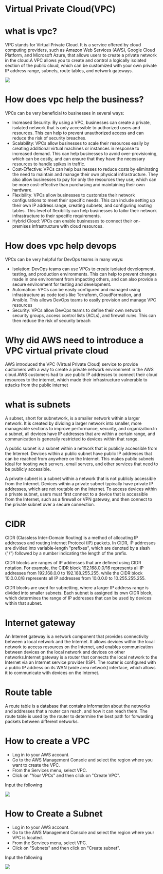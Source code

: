 # Virtual Private Cloud(VPC)

# what is vpc?
VPC stands for Virtual Private Cloud. It is a service offered by cloud computing providers, such as Amazon Web Services (AWS), Google Cloud Platform, and Microsoft Azure, that allows users to create a private network in the cloud.A VPC allows you to create and control a logically isolated section of the public cloud, which can be customized with your own private IP address range, subnets, route tables, and network gateways.

![](/pictures/VPC.png)

# How does vpc help the business?
VPCs can be very beneficial to businesses in several ways:
- Increased Security: By using a VPC, businesses can create a private, isolated network that is only accessible to authorized users and resources. This can help to prevent unauthorized access and can reduce the risk of security breaches.
- Scalability: VPCs allow businesses to scale their resources easily by creating additional virtual machines or instances in response to increased demand. This can help businesses to avoid over-provisioning, which can be costly, and can ensure that they have the necessary resources to handle spikes in traffic.
- Cost-Effective: VPCs can help businesses to reduce costs by eliminating the need to maintain and manage their own physical infrastructure. They also allow businesses to pay for only the resources they use, which can be more cost-effective than purchasing and maintaining their own hardware.
- Flexibility: VPCs allow businesses to customize their network configurations to meet their specific needs. This can include setting up their own IP address range, creating subnets, and configuring routing tables. This level of flexibility can help businesses to tailor their network infrastructure to their specific requirements.
- Hybrid Cloud: VPCs can enable businesses to connect their on-premises infrastructure with cloud resources.

# How does vpc help devops
VPCs can be very helpful for DevOps teams in many ways:
- Isolation: DevOps teams can use VPCs to create isolated development, testing, and production environments. This can help to prevent changes made in one environment from impacting others, and can also provide a secure environment for testing and development.
- Automation: VPCs can be easily configured and managed using infrastructure as code tools like Terraform, CloudFormation, and Ansible. This allows DevOps teams to easily provision and manage VPC resources 
- Security: VPCs allow DevOps teams to define their own network security groups, access control lists (ACLs), and firewall rules. This can then reduce the risk of security breach

# Why did AWS need to introduce a VPC virtual private cloud
AWS introduced the VPC (Virtual Private Cloud) service to provide customers with a way to create a private network environment in the AWS cloud.AWS customers had to use public IP addresses to connect their cloud resources to the internet, which made their infrastructure vulnerable to attacks from the public internet

# what is subnets
A subnet, short for subnetwork, is a smaller network within a larger network. It is created by dividing a larger network into smaller, more manageable sections to improve performance, security, and organization.In a subnet, all devices have IP addresses that are within a certain range, and communication is generally restricted to devices within that range.

A public subnet is a subnet within a network that is publicly accessible from the Internet. Devices within a public subnet have public IP addresses that can be reached from anywhere on the Internet. This makes public subnets ideal for hosting web servers, email servers, and other services that need to be publicly accessible.

A private subnet is a subnet within a network that is not publicly accessible from the Internet. Devices within a private subnet typically have private IP addresses, which are not routable on the Internet. To access devices within a private subnet, users must first connect to a device that is accessible from the Internet, such as a firewall or VPN gateway, and then connect to the private subnet over a secure connection. 

# CIDR
CIDR (Classless Inter-Domain Routing) is a method of allocating IP addresses and routing Internet Protocol (IP) packets. In CIDR, IP addresses are divided into variable-length "prefixes", which are denoted by a slash ("/") followed by a number indicating the length of the prefix.

CIDR blocks are ranges of IP addresses that are defined using CIDR notation. For example, the CIDR block 192.168.0.0/16 represents all IP addresses from 192.168.0.0 to 192.168.255.255, while the CIDR block 10.0.0.0/8 represents all IP addresses from 10.0.0.0 to 10.255.255.255.

CIDR blocks are used for subnetting, where a larger IP address range is divided into smaller subnets. Each subnet is assigned its own CIDR block, which determines the range of IP addresses that can be used by devices within that subnet.

# Internet gateway
An Internet gateway is a network component that provides connectivity between a local network and the Internet. It allows devices within the local network to access resources on the Internet, and enables communication between devices on the local network and devices on other networks.Internet gateway is a router that connects the local network to the Internet via an Internet service provider (ISP). The router is configured with a public IP address on its WAN (wide area network) interface, which allows it to communicate with devices on the Internet.

# Route table
A route table is a database that contains information about the networks and addresses that a router can reach, and how it can reach them. The route table is used by the router to determine the best path for forwarding packets between different networks.


# How to create a VPC
- Log in to your AWS account.
- Go to the AWS Management Console and select the region where you want to create the VPC.
- From the Services menu, select VPC.
- Click on "Your VPCs" and then click on "Create VPC".

Input the following

![](/pictures/CreateVPC.png)

# How to Create a Subnet
- Log in to your AWS account.
- Go to the AWS Management Console and select the region where your VPC is located.
- From the Services menu, select VPC.
- Click on "Subnets" and then click on "Create subnet".

Input the following

![](/pictures/VPCSubnet.png)

